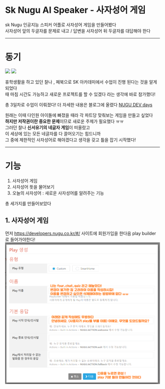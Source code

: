 # Sk Nugu AI Speaker - 사자성어 게임

sk Nugu 인공지능 스피커 어플로 사자성어 게임을 만들어봤다 <br>
사자성어 앞의 두글자를 문제로 내고 / 답변을 사자성어 뒤 두글자를 대답해야 한다<br>

***
# 동기

<img src="https://postfiles.pstatic.net/MjAxOTA5MDNfMTY4/MDAxNTY3NTIxNTMzMTg2.HuOcoxZIPBhvIImRm4-zvVU3Yah25gbfoRp7WbrvrMgg.US_t09vfhFWAIB_2cOW4XAJVQaB0dbA3HkD0Mb-UbMEg.JPEG.sjszzang0929/output_939541074.jpg?type=w966" height="400"></img> <img src="https://postfiles.pstatic.net/MjAxOTA5MDNfNDYg/MDAxNTY3NTIxNTE3MjA2.FCQ9o_vhIa4FxaWXf76BCFosmNtVQOSQjNy71qY452Ig.bqRXr2KGRL1UXp9hcraeyJnTI8iyRJsUM36CqNtEZfwg.JPEG.sjszzang0929/output_3337481737.jpg?type=w966" height="400"></img>

휴학생활을 하고 있던 찰나 , 페북으로 SK 아카데미에서 수업이 진행 된다는 것을 알게 되었다<br>
때 마침 시간도 가능하고 새로운 프로젝트를 할 수 있겠다 라는 생각에 바로 참가했다!

총 3일차로 수업이 이뤄졌다! 더 자세한 내용은 블로그에 올렸다
[NUGU DEV days](https://blog.naver.com/sjszzang0929/221639494478)

원래는 이때 다인원 아이돌에 빠졌을 때라 각 파트당 맞춰보는 게임을 만들고 싶었다<br>
**하지만 저작권이란 중요한 문제**이므로 새로운 주제가 필요했다 ㅠㅠ<br>
그러던 찰나 **신서유기의 네글자 게임**이 떠올랐고 <br>
이 세상에 있는 모든 네글자를 다 끌어오기는 힘드니까 <br>
그 중에 제한적인 사자성어로 해야겠다고 생각을 갖고 틀을 잡기 시작했다! <br>

***

# 기능

1. 사자성어 게임
2. 사자성어 뜻을 물어보기
3. 오늘의 사자성어 : 새로운 사자성어를 알려주는 기능

총 세가지를 만들어보았다

## 1. 사자성어 게임

먼저 https://developers.nugu.co.kr/#/ 사이트에 회원가입을 한다음 play builder 로 들어가야한다!
![play](./image/play.png)
